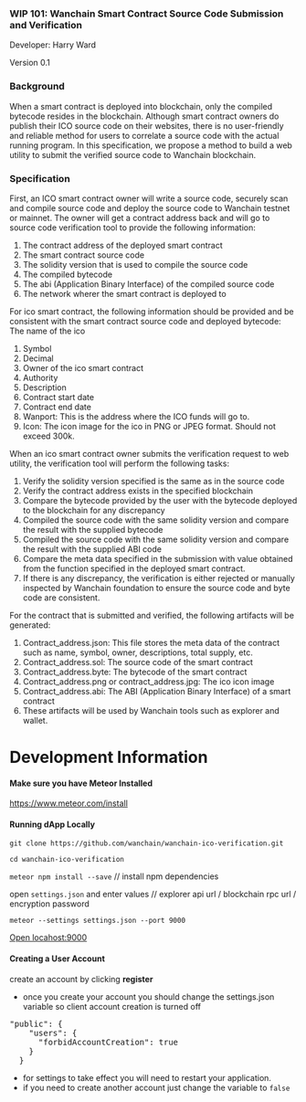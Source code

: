 ### WIP 101: Wanchain Smart Contract Source Code Submission and Verification
Developer: Harry Ward

Version 0.1

### Background

When a smart contract is deployed into blockchain, only the compiled bytecode resides in the blockchain.  Although smart contract owners do publish their ICO source code on their websites, there is no user-friendly and reliable method for users to correlate a source code with the actual running program.  In this specification, we propose a method to build a web utility to submit the verified source code to Wanchain blockchain.

### Specification

First, an ICO smart contract owner will write a source code, securely scan and compile source code and deploy the source code to Wanchain testnet or mainnet.  The owner will get a contract address back and will go to source code verification tool to provide the following information:
1. The contract address of the deployed smart contract
2. The smart contract source code
3. The solidity version that is used to compile the source code
4. The compiled bytecode
5. The abi (Application Binary Interface) of the compiled source code
6. The network wherer the smart contract is deployed to

For ico smart contract, the following information should be provided and be consistent with the smart contract source code and deployed bytecode:
The name of the ico

1. Symbol 
2. Decimal 
3. Owner of the ico smart contract
4. Authority
5. Description
6. Contract start date
7. Contract end date
8. Wanport:  This is the address where the ICO funds will go to.
9. Icon:  The icon image for the ico in PNG or JPEG format.   Should not exceed 300k.

When an ico smart contract owner submits the verification request to web utility, the verification tool will perform the following tasks:
1. Verify the solidity version specified is the same as in the source code
2. Verify the contract address exists in the specified blockchain
3. Compare the bytecode provided by the user with the bytecode deployed to the blockchain for any discrepancy
4. Compiled the source code with the same solidity version and compare the result with the supplied bytecode
5. Compiled the source code with the same solidity version and compare the result with the supplied ABI code
6. Compare the meta data specified in the submission with value obtained from the function specified in the deployed smart contract.  
7. If there is any discrepancy, the verification is either rejected or manually inspected by Wanchain foundation to ensure the source code and byte code are consistent.

For the contract that is submitted and verified, the following artifacts will be generated:

1. Contract_address.json:  This file stores the meta data of the contract such as name, symbol, owner, descriptions, total supply, etc.
2. Contract_address.sol:  The source code of the smart contract
3. Contract_address.byte:  The bytecode of the smart contract
4. Contract_address.png or contract_address.jpg:  The ico icon image
5. Contract_address.abi:  The ABI (Application Binary Interface) of a smart contract
6. These artifacts will be used by Wanchain tools such as explorer and wallet.

# Development Information

#### Make sure you have Meteor Installed

https://www.meteor.com/install

#### Running dApp Locally

`git clone https://github.com/wanchain/wanchain-ico-verification.git`

`cd wanchain-ico-verification`

`meteor npm install --save` // install npm dependencies

open `settings.json` and enter values // explorer api url / blockchain rpc url / encryption password

`meteor --settings settings.json --port 9000`

<a href="http://localhost:9000">Open locahost:9000</a>

#### Creating a User Account
create an account by clicking <b>register</b>

- once you create your account you should change the settings.json variable so client account creation is turned off 

<pre>
"public": {
    "users": {
      "forbidAccountCreation": true
    }
  }
</pre>

- for settings to take effect you will need to restart your application.
- if you need to create another account just change the variable to `false`





